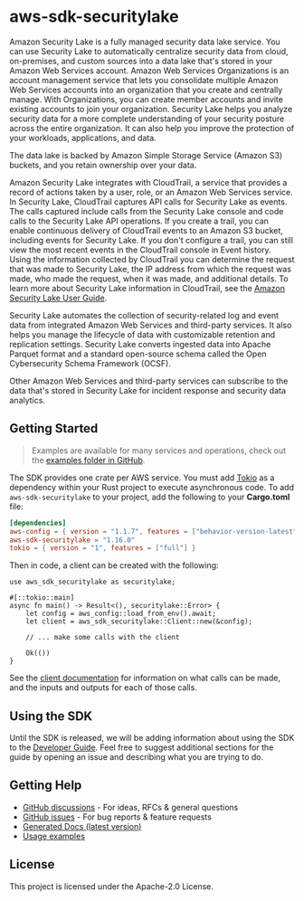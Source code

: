 # aws-sdk-securitylake

Amazon Security Lake is a fully managed security data lake service. You can use Security Lake to automatically centralize security data from cloud, on-premises, and custom sources into a data lake that's stored in your Amazon Web Services account. Amazon Web Services Organizations is an account management service that lets you consolidate multiple Amazon Web Services accounts into an organization that you create and centrally manage. With Organizations, you can create member accounts and invite existing accounts to join your organization. Security Lake helps you analyze security data for a more complete understanding of your security posture across the entire organization. It can also help you improve the protection of your workloads, applications, and data.

The data lake is backed by Amazon Simple Storage Service (Amazon S3) buckets, and you retain ownership over your data.

Amazon Security Lake integrates with CloudTrail, a service that provides a record of actions taken by a user, role, or an Amazon Web Services service. In Security Lake, CloudTrail captures API calls for Security Lake as events. The calls captured include calls from the Security Lake console and code calls to the Security Lake API operations. If you create a trail, you can enable continuous delivery of CloudTrail events to an Amazon S3 bucket, including events for Security Lake. If you don't configure a trail, you can still view the most recent events in the CloudTrail console in Event history. Using the information collected by CloudTrail you can determine the request that was made to Security Lake, the IP address from which the request was made, who made the request, when it was made, and additional details. To learn more about Security Lake information in CloudTrail, see the [Amazon Security Lake User Guide](https://docs.aws.amazon.com/security-lake/latest/userguide/securitylake-cloudtrail.html).

Security Lake automates the collection of security-related log and event data from integrated Amazon Web Services and third-party services. It also helps you manage the lifecycle of data with customizable retention and replication settings. Security Lake converts ingested data into Apache Parquet format and a standard open-source schema called the Open Cybersecurity Schema Framework (OCSF).

Other Amazon Web Services and third-party services can subscribe to the data that's stored in Security Lake for incident response and security data analytics.

## Getting Started

> Examples are available for many services and operations, check out the
> [examples folder in GitHub](https://github.com/awslabs/aws-sdk-rust/tree/main/examples).

The SDK provides one crate per AWS service. You must add [Tokio](https://crates.io/crates/tokio)
as a dependency within your Rust project to execute asynchronous code. To add `aws-sdk-securitylake` to
your project, add the following to your **Cargo.toml** file:

```toml
[dependencies]
aws-config = { version = "1.1.7", features = ["behavior-version-latest"] }
aws-sdk-securitylake = "1.16.0"
tokio = { version = "1", features = ["full"] }
```

Then in code, a client can be created with the following:

```rust,no_run
use aws_sdk_securitylake as securitylake;

#[::tokio::main]
async fn main() -> Result<(), securitylake::Error> {
    let config = aws_config::load_from_env().await;
    let client = aws_sdk_securitylake::Client::new(&config);

    // ... make some calls with the client

    Ok(())
}
```

See the [client documentation](https://docs.rs/aws-sdk-securitylake/latest/aws_sdk_securitylake/client/struct.Client.html)
for information on what calls can be made, and the inputs and outputs for each of those calls.

## Using the SDK

Until the SDK is released, we will be adding information about using the SDK to the
[Developer Guide](https://docs.aws.amazon.com/sdk-for-rust/latest/dg/welcome.html). Feel free to suggest
additional sections for the guide by opening an issue and describing what you are trying to do.

## Getting Help

* [GitHub discussions](https://github.com/awslabs/aws-sdk-rust/discussions) - For ideas, RFCs & general questions
* [GitHub issues](https://github.com/awslabs/aws-sdk-rust/issues/new/choose) - For bug reports & feature requests
* [Generated Docs (latest version)](https://awslabs.github.io/aws-sdk-rust/)
* [Usage examples](https://github.com/awslabs/aws-sdk-rust/tree/main/examples)

## License

This project is licensed under the Apache-2.0 License.

